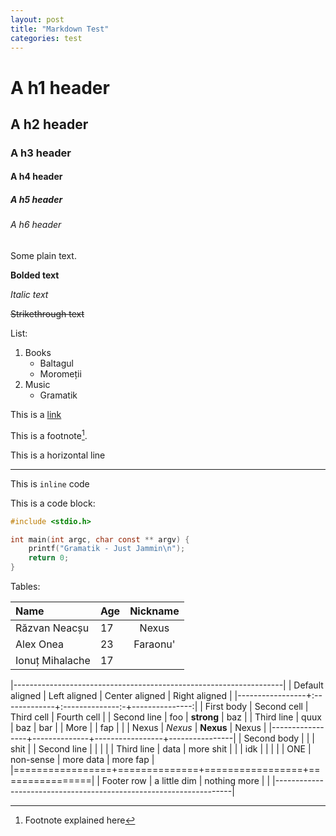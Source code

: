 ```yaml
---
layout: post
title: "Markdown Test"
categories: test
---
```


# A h1 header

## A h2 header

### A h3 header

#### A h4 header

##### A h5 header

###### A h6 header

Some plain text.

**Bolded text**

*Italic text*

<del>Strikethrough text</del>

List:

1. Books
	* Baltagul
	* Moromeții
2. Music
	* Gramatik

This is a [link](http://google.com)

This is a footnote[^1].

This is a horizontal line

---

This is `inline` code

This is a code block:

~~~ c
#include <stdio.h>

int main(int argc, char const ** argv) {
	printf("Gramatik - Just Jammin\n");
	return 0;
}
~~~

Tables:

| Name            | Age            | Nickname  |
| :-------------- | :------------- | :-------: |
| Răzvan Neacșu   | 17             | Nexus     |
| Alex Onea       | 23      | Faraonu'  |
| Ionuț Mihalache | 17             |           |

|-------------------------------------------------------------------|
| Default aligned | Left aligned | Center aligned  | Right aligned  |
|-----------------+:-------------+:--------------:-+---------------:|
| First body      | Second cell  | Third cell      | Fourth cell    |
| Second line     | foo          | **strong**      | baz            |
| Third line      | quux         | baz             | bar            |
| More            |              | fap             |                |
| Nexus           | *Nexus*      | **Nexus**       | Nexus          |
|-----------------+--------------+-----------------+----------------|
| Second body     |              |                 | shit           |
| Second line     |              |                 |                |
| Third line      | data         | more shit       |                |
| idk             |              |                 |                |
| ONE             | non-sense    | more data       | more fap       |
|=================+==============+=================+================|
| Footer row      | a little dim | nothing more    |                |
|-------------------------------------------------------------------|


[^1]: Footnote explained here
